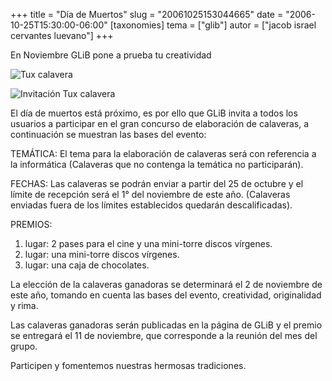 +++
title = "Día de Muertos"
slug = "20061025153044665"
date = "2006-10-25T15:30:00-06:00"
[taxonomies]
tema = ["glib"]
autor = ["jacob israel cervantes luevano"]
+++

En Noviembre GLiB pone a prueba tu creatividad

![Tux calavera](../images/20061025153044665_1_original.jpg)

![Invitación Tux calavera](../images/20061025153044665_2_original.JPG)

El día de muertos está próximo, es por ello que GLiB invita a todos los
usuarios a participar en el gran concurso de elaboración de calaveras, a
continuación se muestran las bases del evento:

<!-- more -->
TEMÁTICA: El tema para la elaboración de calaveras será con referencia a
la informática (Calaveras que no contenga la temática no participarán).

FECHAS: Las calaveras se podrán enviar a partir del 25 de octubre y el límite de
recepción será el 1° del noviembre de este año. (Calaveras enviadas fuera de los
límites establecidos quedarán descalificadas).

PREMIOS:

1. lugar: 2 pases para el cine y una mini-torre discos vírgenes.
2. lugar: una mini-torre discos vírgenes.
3. lugar: una caja de chocolates.

La elección de la calaveras ganadoras se determinará el 2 de noviembre
de este año, tomando en cuenta las bases del evento, creatividad,
originalidad y rima.

Las calaveras ganadoras serán publicadas en la página de GLiB y el
premio se entregará el 11 de noviembre, que corresponde a la reunión del
mes del grupo.

Participen y fomentemos nuestras hermosas tradiciones.
